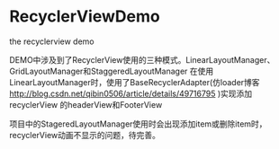# RecyclerViewDemo
the recyclerview demo

DEMO中涉及到了RecyclerView使用的三种模式。LinearLayoutManager、GridLayoutManager和StaggeredLayoutManager
在使用LinearLayoutManager时，使用了BaseRecyclerAdapter(仿loader博客 http://blog.csdn.net/qibin0506/article/details/49716795  )实现添加recyclerView
的headerView和FooterView

项目中的StageredLayoutManager使用时会出现添加item或删除item时，recyclerView动画不显示的问题，待完善。
